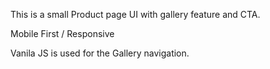 This is a small Product page UI with gallery feature and CTA.

Mobile First / Responsive

Vanila JS is used for the Gallery navigation.
